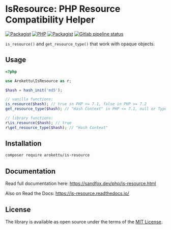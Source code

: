# IsResource: PHP Resource Compatibility Helper

[![Packagist](https://img.shields.io/packagist/v/arokettu/is-resource.svg?style=flat-square)](https://packagist.org/packages/arokettu/is-resource)
[![PHP](https://img.shields.io/packagist/php-v/arokettu/is-resource.svg?style=flat-square)](https://packagist.org/packages/arokettu/is-resource)
[![Packagist](https://img.shields.io/github/license/arokettu/is-resource.svg?style=flat-square)](https://opensource.org/licenses/MIT)
[![Gitlab pipeline status](https://img.shields.io/gitlab/pipeline/sandfox/is-resource/master.svg?style=flat-square)](https://gitlab.com/sandfox/is-resource/-/pipelines)

``is_resource()`` and ``get_resource_type()`` that work with opaque objects.

## Usage

```php
<?php

use Arokettu\IsResource as r;

$hash = hash_init('md5');

// vanilla functions:
is_resource($hash); // true in PHP <= 7.1, false in PHP >= 7.2
get_resource_type($hash); // "Hash Context" in PHP <= 7.1, null or TypeError in PHP >= 7.2

// library functions:
r\is_resource($hash); // true
r\get_resource_type($hash); // "Hash Context"
```

## Installation

```bash
composer require arokettu/is-resource
```

## Documentation

Read full documentation here: <https://sandfox.dev/php/is-resource.html>

Also on Read the Docs: <https://is-resource.readthedocs.io/>

## License

The library is available as open source under the terms of the [MIT License].

[MIT License]:  https://opensource.org/licenses/MIT
